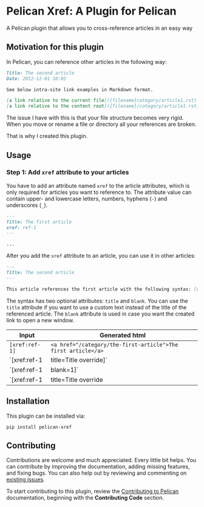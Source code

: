 # Pelican Xref: A Plugin for Pelican

A Pelican plugin that allows you to cross-reference articles in an easy way

## Motivation for this plugin

In Pelican, you can reference other articles in the following way:

```markdown
Title: The second article
Date: 2012-12-01 10:02

See below intra-site link examples in Markdown format.

[a link relative to the current file]({filename}category/article1.rst)
[a link relative to the content root]({filename}/category/article1.rst)
```

The issue I have with this is that your file structure becomes very rigid.
When you move or rename a file or directory all your references are broken.

That is why I created this plugin.

## Usage

### Step 1: Add `xref` attribute to your articles

You have to add an attribute named `xref` to the article attributes, which is only required for articles you want to reference to.
The attribute value can contain upper- and lowercase letters, numbers, hyphens (`-`) and underscores (`_`).

```markdown
---
Title: The first article
xref: ref-1
---

...
```

After you add the `xref` attribute to an article, you can use it in other articles:

```markdown
---
Title: The second article
---

This article references the first article with the following syntax: [xref:ref-1]
```

The syntax has two optional attributes: `title` and `blank`.
You can use the `title` attribute if you want to use a custom text instead of the title of the referenced article.
The `blank` attribute is used in case you want the created link to open a new window.

Input | Generated html
--- | ---
`[xref:ref-1]` | `<a href="/category/the-first-article">The first article</a>`
`[xref:ref-1| title=Title override]` | `<a href="/category/the-first-article">Title override</a>`
`[xref:ref-1| blank=1]` | `<a href="/category/the-first-article" target="_blank">The first article</a>`
`[xref:ref-1| title=Title override| blank=1]` | `<a href="/category/the-first-article" target="_blank">Title override</a>`

## Installation

This plugin can be installed via:

    pip install pelican-xref


## Contributing

Contributions are welcome and much appreciated. Every little bit helps. You can contribute by improving the documentation, adding missing features, and fixing bugs. You can also help out by reviewing and commenting on [existing issues][].

To start contributing to this plugin, review the [Contributing to Pelican][] documentation, beginning with the **Contributing Code** section.

[existing issues]: https://github.com/johanvergeer/pelican-xref/issues
[Contributing to Pelican]: https://docs.getpelican.com/en/latest/contribute.html
